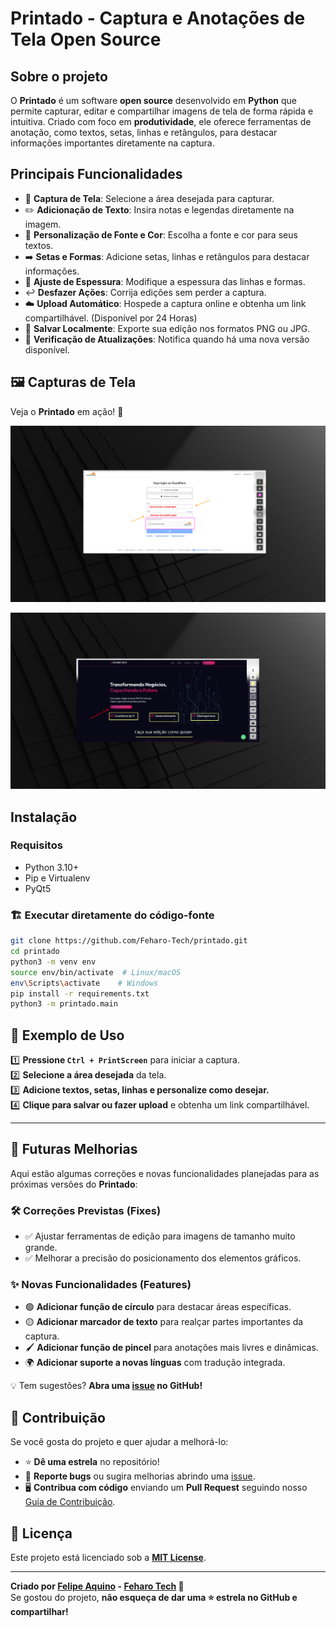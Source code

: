 # Printado - Captura e Anotações de Tela Open Source

## Sobre o projeto

O **Printado** é um software **open source** desenvolvido em **Python** que permite capturar, editar e compartilhar imagens de tela de forma rápida e intuitiva. Criado com foco em **produtividade**, ele oferece ferramentas de anotação, como textos, setas, linhas e retângulos, para destacar informações importantes diretamente na captura.

## Principais Funcionalidades

- 📸 **Captura de Tela**: Selecione a área desejada para capturar.
- ✏️ **Adicionação de Texto**: Insira notas e legendas diretamente na imagem.
- 🎨 **Personalização de Fonte e Cor**: Escolha a fonte e cor para seus textos.
- ➡️ **Setas e Formas**: Adicione setas, linhas e retângulos para destacar informações.
- 📏 **Ajuste de Espessura**: Modifique a espessura das linhas e formas.
- ↩️ **Desfazer Ações**: Corrija edições sem perder a captura.
- ☁️ **Upload Automático**: Hospede a captura online e obtenha um link compartilhável. (Disponível por 24 Horas)
- 💾 **Salvar Localmente**: Exporte sua edição nos formatos PNG ou JPG.
- 🔄 **Verificação de Atualizações**: Notifica quando há uma nova versão disponível.

## 🖼️ Capturas de Tela

Veja o **Printado** em ação! 🚀

![Seleção da Captura](assets/screenshots/screenshot1.png)

![Edição de Imagem](assets/screenshots/screenshot2.png)

## Instalação

### Requisitos

- Python 3.10+
- Pip e Virtualenv
- PyQt5


### 🏗️ Executar diretamente do código-fonte

```sh
git clone https://github.com/Feharo-Tech/printado.git
cd printado
python3 -m venv env
source env/bin/activate  # Linux/macOS
env\Scripts\activate    # Windows
pip install -r requirements.txt
python3 -m printado.main
```

## 🚀 Exemplo de Uso

1️⃣ **Pressione `Ctrl + PrintScreen`** para iniciar a captura.  
2️⃣ **Selecione a área desejada** da tela.  
3️⃣ **Adicione textos, setas, linhas e personalize como desejar.**  
4️⃣ **Clique para salvar ou fazer upload** e obtenha um link compartilhável.  

---
## 🔮 Futuras Melhorias

Aqui estão algumas correções e novas funcionalidades planejadas para as próximas versões do **Printado**:

### 🛠️ Correções Previstas (Fixes)
- ✅ Ajustar ferramentas de edição para imagens de tamanho muito grande.
- ✅ Melhorar a precisão do posicionamento dos elementos gráficos.

### ✨ Novas Funcionalidades (Features)
- 🟢 **Adicionar função de círculo** para destacar áreas específicas.
- 🟡 **Adicionar marcador de texto** para realçar partes importantes da captura.
- 🖌️ **Adicionar função de pincel** para anotações mais livres e dinâmicas.
- 🌍 **Adicionar suporte a novas línguas** com tradução integrada.

💡 Tem sugestões? **Abra uma [issue](https://github.com/Feharo-Tech/printado/issues) no GitHub!**  



## 🌟 Contribuição

Se você gosta do projeto e quer ajudar a melhorá-lo:

- ⭐ **Dê uma estrela** no repositório!
- 🐛 **Reporte bugs** ou sugira melhorias abrindo uma [issue](https://github.com/Feharo-Tech/printado/issues).
- 🖥️ **Contribua com código** enviando um **Pull Request** seguindo nosso [Guia de Contribuição](CONTRIBUTING.md).

## 📜 Licença

Este projeto está licenciado sob a **[MIT License](LICENSE)**.

---

**Criado por [Felipe Aquino](https://github.com/feharo) - [Feharo Tech](https://tech.feharo.com.br) 🚀**  
Se gostou do projeto, **não esqueça de dar uma ⭐ estrela no GitHub e compartilhar!**  
